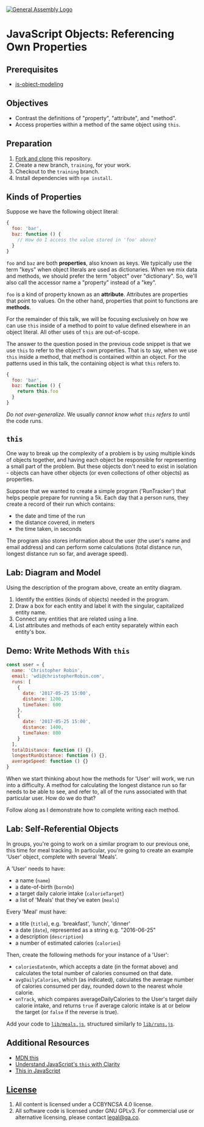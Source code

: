 [![General Assembly Logo](https://camo.githubusercontent.com/1a91b05b8f4d44b5bbfb83abac2b0996d8e26c92/687474703a2f2f692e696d6775722e636f6d2f6b6538555354712e706e67)](https://generalassemb.ly/education/web-development-immersive)

# JavaScript Objects: Referencing Own Properties

## Prerequisites

- [js-object-modeling](https://git.generalassemb.ly/ga-wdi-boston/js-object-modeling)

## Objectives

- Contrast the definitions of "property", "attribute", and "method".
- Access properties within a method of the same object using `this`.

## Preparation

1. [Fork and clone](https://git.generalassemb.ly/ga-wdi-boston/meta/wiki/ForkAndClone)
    this repository.
1. Create a new branch, `training`, for your work.
1. Checkout to the `training` branch.
1. Install dependencies with `npm install`.

## Kinds of Properties

Suppose we have the following object literal:

```js
{
  foo: 'bar',
  baz: function () {
    // How do I access the value stored in 'foo' above?
  }
}
```

`foo` and `baz` are both **properties**, also known as keys. We typically use
the term "keys" when object literals are used as dictionaries. When we mix data
and methods, we should prefer the term "object" over "dictionary". So, we'll
also call the accessor name a "property" instead of a "key".

`foo` is a kind of property known as an **attribute**. Attributes are properties
that point to values. On the other hand, properties that point to functions are
**methods**.

For the remainder of this talk, we will be focusing exclusively on how we can
use `this` inside of a method to point to value defined elsewhere in an object
literal. All other uses of `this` are out-of-scope.

The answer to the question posed in the previous code snippet is that we use
`this` to refer to the object's own properties. That is to say, when we use
`this` inside a method, that method is contained within an object. For the
patterns used in this talk, the containing object is what `this` refers to.

```js
{
  foo: 'bar',
  baz: function () {
    return this.foo
  }
}
```

*Do not over-generalize*. We usually *cannot know what `this` refers to* until
the code runs.

## `this`

One way to break up the complexity of a problem is by using multiple kinds of
objects together, and having each object be responsible for representing a small
part of the problem. But these objects don't need to exist in isolation -
objects can have other objects (or even collections of other objects) as
properties.

Suppose that we wanted to create a simple program ('RunTracker') that helps
people prepare for running a 5k. Each day that a person runs, they create a
record of their run which contains:

- the date and time of the run
- the distance covered, in meters
- the time taken, in seconds

The program also stores information about the user (the user's name and email
address) and can perform some calculations (total distance run, longest distance
run so far, and average speed).

## Lab: Diagram and Model

Using the description of the program above, create an entity diagram.

1. Identify the entities (kinds of objects) needed in the program.
1. Draw a box for each entity and label it with the singular, capitalized
    entity name.
1. Connect any entities that are related using a line.
1. List attributes and methods of each entity separately within each entity's
    box.

## Demo: Write Methods With `this`

```js
const user = {
  name: 'Christopher Robin',
  email: 'wdi@christopherRobin.com',
  runs: [
    {
      date: '2017-05-25 15:00',
      distance: 1200,
      timeTaken: 600
    },
    {
      date: '2017-05-25 15:00',
      distance: 1400,
      timeTaken: 800
    }
  ],
  totalDistance: function () {},
  longestRunDistance: function () {},
  averageSpeed: function () {}
}
```

When we start thinking about how the methods for 'User' will work, we run into a
difficulty. A method for calculating the longest distance run so far needs to be
able to see, and refer to, all of the runs associated with that particular user.
How do we do that?

Follow along as I demonstrate how to complete writing each method.

## Lab: Self-Referential Objects

In groups, you're going to work on a similar program to our previous one, this
time for meal tracking. In particular, you're going to create an example 'User'
object, complete with several 'Meals'.

A 'User' needs to have:

- a name (`name`)
- a date-of-birth (`bornOn`)
- a target daily calorie intake (`calorieTarget`)
- a list of 'Meals' that they've eaten (`meals`)

Every 'Meal' must have:

- a title (`title`), e.g. 'breakfast', 'lunch', 'dinner'
- a date (`date`), represented as a string e.g. "2016-06-25"
- a description (`description`)
- a number of estimated calories (`calories`)

Then, create the following methods for your instance of a 'User':

- `caloriesEatenOn`, which accepts a date (in the format above) and calculates
    the total number of calories consumed on that date.
- `avgDailyCalories`, which (as indicated), calculates the average number of
    calories consumed per day, rounded down to the nearest whole calorie.
- `onTrack`, which compares averageDailyCalories to the User's target daily
    calorie intake, and returns `true` if average caloric intake is at or below
    the target (or `false` if the reverse is true).

Add your code to [`lib/meals.js`](lib/meals.js), structured similarly to
[`lib/runs.js`](lib/runs.js).

## Additional Resources

- [MDN this](https://developer.mozilla.org/en-US/docs/Web/JavaScript/Reference/Operators/this)
- [Understand JavaScript's `this` with Clarity](http://javascriptissexy.com/understand-javascripts-this-with-clarity-and-master-it/)
- [This in JavaScript](https://john-dugan.com/this-in-javascript/)

## [License](LICENSE)

1. All content is licensed under a CC­BY­NC­SA 4.0 license.
1. All software code is licensed under GNU GPLv3. For commercial use or
    alternative licensing, please contact legal@ga.co.
